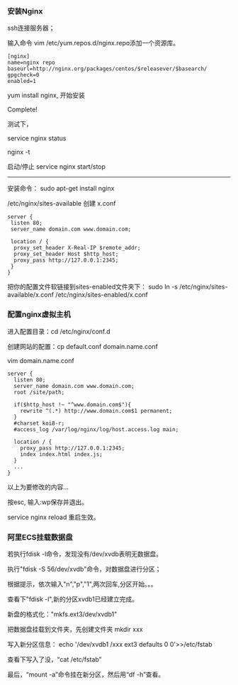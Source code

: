 ### 安装Nginx

ssh连接服务器；

输入命令 vim /etc/yum.repos.d/nginx.repo添加一个资源库。
```
[nginx]
name=nginx repo
baseurl=http://nginx.org/packages/centos/$releasever/$basearch/
gpgcheck=0
enabled=1
```
yum install nginx, 开始安装

Complete! 

测试下，

service nginx status

nginx -t

启动/停止 service nginx start/stop

---
安装命令：
sudo apt-get install nginx

/etc/nginx/sites-available 创建 x.conf
```
server {
 listen 80;
 server_name domain.com www.domain.com;

 location / {
  proxy_set_header X-Real-IP $remote_addr;
  proxy_set_header Host $http_host;
  proxy_pass http://127.0.0.1:2345;
 }
}
```
把你的配置文件软链接到sites-enabled文件夹下：
sudo In -s /etc/nginx/sites-available/x.conf /etc/nginx/sites-enabled/x.conf

### 配置nginx虚拟主机

进入配置目录：cd /etc/nginx/conf.d

创建网站的配置：cp default.conf domain.name.conf

vim domain.name.conf

```
server {
  listen 80;
  server_name domain.com www.domain.com;
  root /site/path;
  
  if($http_host !~ "^www.domain.com$"){
    rewrite ^(.*) http://www.domain.com$1 permanent;
  }
  #charset koi8-r;
  #access_log /var/log/nginx/log/host.access.log main;

  location / {
    proxy_pass http://127.0.0.1:2345;
    index index.html index.js;
  }
  ...
}
```
以上为要修改的内容... 

按esc, 输入:wp保存并退出。

service nginx reload 重启生效。



### 阿里ECS挂载数据盘

若执行fdisk -l命令，发现没有/dev/xvdb表明无数据盘。

执行"fdisk -S 56/dev/xvdb"命令，对数据盘进行分区；

根据提示，依次输入"n","p","1",两次回车,分区开始。。。

查看下"fdisk -l",新的分区xvdb1已经建立完成。

新盘的格式化："mkfs.ext3/dev/xvdb1"

把数据盘挂载到文件夹，先创建文件夹 mkdir xxx

写入新分区信息：
echo '/dev/xvdb1 /xxx ext3 defaults 0 0'>>/etc/fstab

查看下写入了没，“cat /etc/fstab”

最后，“mount -a”命令挂在新分区，然后用“df -h”查看。